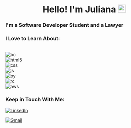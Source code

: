  <h1 align="center"> Hello! I'm Juliana <img src="https://raw.githubusercontent.com/Tarikul-Islam-Anik/Animated-Fluent-Emojis/master/Emojis/People/Woman%20Technologist.png" alt="Woman Technologist" width="25" height="25" /> </h1>

<h3>I'm a Software Developer Student and a Lawyer </h3> 

### I Love to Learn About:

<div style="display: inline_block"><br/>
<div style="display: inline_block">
  <img align="center" alt="bc" src= "https://img.shields.io/badge/Blockchain.com-121D33?logo=blockchaindotcom&logoColor=fff&style=for-the-badge" /><br/>
  <img align="center" alt="html5" src="https://img.shields.io/badge/HTML5-E34F26?style=for-the-badge&logo=html5&logoColor=white" /><br/>
  <img align="center" alt="css" src="https://img.shields.io/badge/CSS3-1572B6?style=for-the-badge&logo=css3&logoColor=white" /><br/>
  <img align="center" alt="js" src="https://img.shields.io/badge/JavaScript-F7DF1E?style=for-the-badge&logo=javascript&logoColor=black" /><br/>
  <img align="center" alt="py" src="https://img.shields.io/badge/Python-14354C?style=for-the-badge&logo=python&logoColor=white"><br/>
  <img align="center" alt="rc" src="https://img.shields.io/badge/React-20232A?style=for-the-badge&logo=react&logoColor=61DAFB"><br/>
  <img align="center" alt="aws"src="https://img.shields.io/badge/Amazon_AWS-FF9900?style=for-the-badge&logo=amazonaws&logoColor=white"<br/>


  
<h3>Keep in Touch With Me:</h3>

[![LinkedIn](https://img.shields.io/badge/LinkedIn-0077B5?style=for-the-badge&logo=linkedin&logoColor=white)](https://www.linkedin.com/in/juliana-h-253890217/)

[![Gmail](https://img.shields.io/badge/Gmail-D14836?style=for-the-badge&logo=gmail&logoColor=white)](mailto:julianahukuda@gmail.com)
